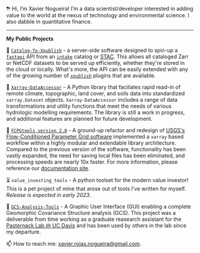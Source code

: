 ⛈ Hi, I’m Xavier Nogueira! I’m a data scientist/developer interested in adding value to the world at the nexus of technology and environmental science. I also dabble in quantitative finance. 

-----------------------
**My Public Projects**

🚀 [`Catalog-To-Xpublish`](https://github.com/LimnoTech/Catalog-To-Xpublish) - a server-side software designed to spin-up a [`fastapi`](https://fastapi.tiangolo.com/lo/) API from an [`intake`](https://intake.readthedocs.io/en/latest/catalog.html) catalog or [STAC](https://stacspec.org/en). This allows all cataloged Zarr or NetCDF datasets to be served up efficiently, whether they're stored in the cloud or locally. What's more, the API can be easily extended with any of the growing number of [`xpublish`](https://github.com/xpublish-community/xpublish) plugins that are available.

🚀 [`Xarray-DataAccessor`](https://github.com/LimnoTech/Xarray-DataAccessor) - A Python library that faciliates rapid read-in of remote climate, topographic, land cover, and soils data into standardized `xarray.Dataset` objects. `Xarray-DataAccessor` includes a range of data transformations and utility functions that meet the needs of various hydrologic modelling requirements. The library is still a work in progress, and additional features are planned for future development.

🚀 [`FCPGtools version 2.0`](https://github.com/usgs/water-fcpg-tools) - A ground-up refactor and redesign of [USGS's Flow-Conditioned Parameter Grid software](https://www.usgs.gov/software/flow-conditioned-parameter-grid-tools) implemented a `xarray` based workflow within a highly modular and extendable library architecture.  Compared to the previous version of the software, functionality has been vastly expanded, the need for saving local files has been eliminated, and processing speeds are nearly 10x faster. For more information, please reference our [documentation site](https://usgs.github.io/water-fcpg-tools/build/html/index.html).

⏳ `value_investing_tools` - A python toolset for the modern value investor! This is a pet project of mine that arose out of tools I've written for myself. *Release is expected in early 2023*.

🚀 [`GCS-Analysis-Tools`](https://github.com/xaviernogueira/GCS-Analysis-Tools) - A Graphic User Interface (GUI) enabling a complete Geomorphic Covariance Structure analysis (GCS). This project was a deliverable from time working as a graduate reasearch assistant for the [Pasternack Lab @ UC Davis](http://pasternack.ucdavis.edu/research) and has been used by others in the lab since my departure. 

📫 How to reach me: xavier.rojas.nogueira@gmail.com.

<!---
xaviernogueira/xaviernogueira is a ✨ special ✨ repository because its `README.md` (this file) appears on your GitHub profile.
You can click the Preview link to take a look at your changes.
--->
